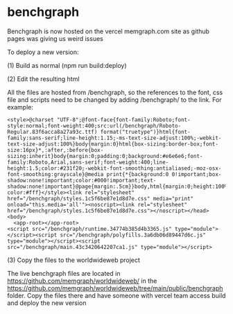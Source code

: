 # benchgraph

Benchgraph is now hosted on the vercel memgraph.com site as github pages was giving us weird issues

To deploy a new version:

(1) Build as normal (npm run build:deploy)

(2) Edit the resulting html

All the files are hosted from /benchgraph, so the references to the font, css file and scripts need to be changed by adding /benchgraph/ to the link. For example:

```
<style>@charset "UTF-8";@font-face{font-family:Roboto;font-style:normal;font-weight:400;src:url(/benchgraph/Roboto-Regular.83f6acca8a27a93c.ttf) format("truetype")}html{font-family:sans-serif;line-height:1.15;-ms-text-size-adjust:100%;-webkit-text-size-adjust:100%}body{margin:0}html{box-sizing:border-box;font-size:16px}*,:after,:before{box-sizing:inherit}body{margin:0;padding:0;background:#e6e6e6;font-family:Roboto,Arial,sans-serif;font-weight:400;line-height:1.5;color:#231f20;-webkit-font-smoothing:antialiased;-moz-osx-font-smoothing:grayscale}@media print{*{background:0 0!important;box-shadow:none!important;color:#000!important;text-shadow:none!important}@page{margin:.5cm}}body,html{margin:0;height:100%;background-color:#fff}</style><link rel="stylesheet" href="/benchgraph/styles.1c5f6be87e1d8d7e.css" media="print" onload="this.media='all'"><noscript><link rel="stylesheet" href="/benchgraph/styles.1c5f6be87e1d8d7e.css"></noscript></head>
<body>
  <app-root></app-root>
<script src="/benchgraph/runtime.34774b385d4b3365.js" type="module"></script><script src="/benchgraph/polyfills.3a6db06d89447d6c.js" type="module"></script><script src="/benchgraph/main.43c3420642207ca1.js" type="module"></script>
```

(3) Copy the files to the worldwideweb project

The live benchgraph files are located in https://github.com/memgraph/worldwideweb/ in the https://github.com/memgraph/worldwideweb/tree/main/public/benchgraph folder. Copy the files there and have someone with vercel team access build and deploy the new version
